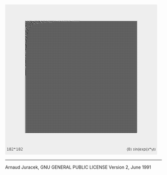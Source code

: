 ![preview](preview.gif?raw=true "preview")


---
Arnaud Juracek, GNU GENERAL PUBLIC LICENSE Version 2, June 1991
